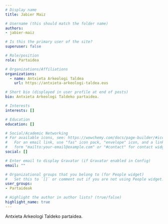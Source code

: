 ```yaml
---
# Display name
title: Jabier Maiz

# Username (this should match the folder name)
authors:
- jabier-maiz

# Is this the primary user of the site?
superuser: false

# Role/position
role: Partaidea

# Organizations/Affiliations
organizations: 
  - name: Antxieta Arkeologi Taldea
    url: https://antxieta-arkeologi-taldea.eus

# Short bio (displayed in user profile at end of posts)
bio: Antxieta Arkeologi Taldeko partaidea.

# Interests
interests: []

# Education
education: []

# Social/Academic Networking
# For available icons, see: https://wowchemy.com/docs/page-builder/#icons
#   For an email link, use "fas" icon pack, "envelope" icon, and a link in the
#   form "mailto:your-email@example.com" or "#contact" for contact widget.
social: []

# Enter email to display Gravatar (if Gravatar enabled in Config)
email: ""

# Organizational groups that you belong to (for People widget)
#   Set this to `[]` or comment out if you are not using People widget.
user_groups: 
- Partaideak

# Highlight the author in author lists? (true/false)
highlight_name: true
---
```


Antxieta Arkeologi Taldeko partaidea.
